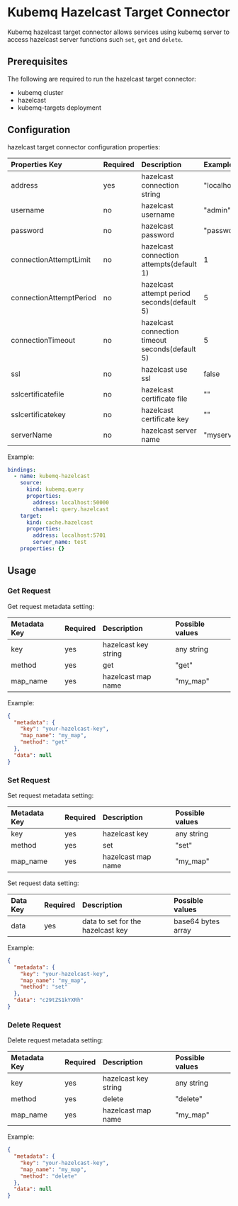 # Kubemq Hazelcast Target Connector

Kubemq hazelcast target connector allows services using kubemq server to access hazelcast server functions such `set`, `get` and `delete`.

## Prerequisites
The following are required to run the hazelcast target connector:

- kubemq cluster
- hazelcast
- kubemq-targets deployment

## Configuration

hazelcast target connector configuration properties:

| Properties Key            | Required| Description                  | Example          |
|:--------------------------|:--------|:-----------------------------|:-----------------|
| address                   | yes     | hazelcast connection string                     | "localhost:5701" |
| username                  | no      | hazelcast username                              | "admin" |
| password                  | no      | hazelcast password                              | "password" |
| connectionAttemptLimit    | no      | hazelcast connection attempts(default 1)        | 1                            |
| connectionAttemptPeriod   | no      | hazelcast attempt period seconds(default 5)     | 5 |
| connectionTimeout         | no      | hazelcast connection timeout seconds(default 5) | 5 |
| ssl                       | no      | hazelcast use ssl                               | false |
| sslcertificatefile        | no      | hazelcast certificate file                      | "" |
| sslcertificatekey         | no      | hazelcast certificate key                       | "" |
| serverName                | no      | hazelcast server name                           | "myserver" |

Example:

```yaml
bindings:
  - name: kubemq-hazelcast
    source:
      kind: kubemq.query
      properties:
        address: localhost:50000
        channel: query.hazelcast
    target:
      kind: cache.hazelcast
      properties:
        address: localhost:5701
        server_name: test
    properties: {}

```

## Usage

### Get Request

Get request metadata setting:

| Metadata Key | Required | Description          | Possible values |
|:-------------|:---------|:---------------------|:----------------|
| key          | yes      | hazelcast key string | any string      |
| method       | yes      | get                  | "get"           |
| map_name     | yes      | hazelcast map name   | "my_map"        |


Example:

```json
{
  "metadata": {
    "key": "your-hazelcast-key",
    "map_name": "my_map",
    "method": "get"
  },
  "data": null
}
```

### Set Request

Set request metadata setting:

| Metadata Key | Required | Description      | Possible values |
|:-------------|:---------|:-----------------|:----------------|
| key          | yes      | hazelcast key    | any string      |
| method       | yes      | set              | "set"           |
| map_name     | yes      | hazelcast map name   | "my_map"        |

Set request data setting:

| Data Key | Required | Description                       | Possible values     |
|:---------|:---------|:----------------------------------|:--------------------|
| data     | yes      | data to set for the hazelcast key | base64 bytes array |

Example:

```json
{
  "metadata": {
    "key": "your-hazelcast-key",
    "map_name": "my_map",
    "method": "set"
  },
  "data": "c29tZS1kYXRh" 
}
```
### Delete Request

Delete request metadata setting:

| Metadata Key | Required | Description          | Possible values |
|:-------------|:---------|:---------------------|:----------------|
| key          | yes      | hazelcast key string | any string      |
| method       | yes      | delete               | "delete"        |
| map_name     | yes      | hazelcast map name   | "my_map"        |


Example:

```json
{
  "metadata": {
    "key": "your-hazelcast-key",
    "map_name": "my_map",
    "method": "delete"
  },
  "data": null
}
```
